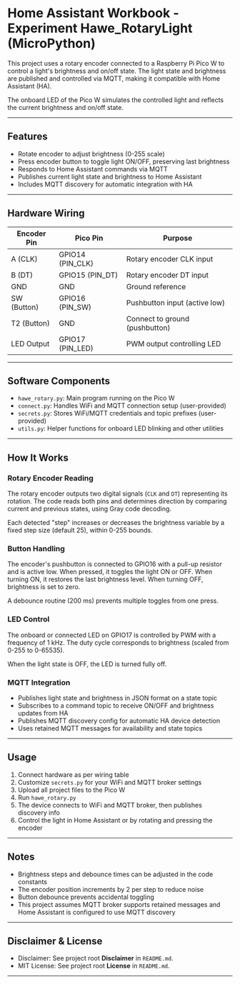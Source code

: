 # Home Assistant Workbook - Experiment Hawe_RotaryLight (MicroPython)

This project uses a rotary encoder connected to a Raspberry Pi Pico W to control a light's brightness and on/off state. The light state and brightness are published and controlled via MQTT, making it compatible with Home Assistant (HA).

The onboard LED of the Pico W simulates the controlled light and reflects the current brightness and on/off state.

---

## Features

- Rotate encoder to adjust brightness (0-255 scale)
- Press encoder button to toggle light ON/OFF, preserving last brightness
- Responds to Home Assistant commands via MQTT
- Publishes current light state and brightness to Home Assistant
- Includes MQTT discovery for automatic integration with HA

---

## Hardware Wiring

| Encoder Pin | Pico Pin           | Purpose                          |
|-------------|--------------------|---------------------------------|
| A (CLK)     | GPIO14 (PIN_CLK)   | Rotary encoder CLK input         |
| B (DT)      | GPIO15 (PIN_DT)    | Rotary encoder DT input          |
| GND         | GND                | Ground reference                |
| SW (Button) | GPIO16 (PIN_SW)    | Pushbutton input (active low)    |
| T2 (Button) | GND                | Connect to ground (pushbutton)   |
| LED Output  | GPIO17 (PIN_LED)   | PWM output controlling LED       |

---

## Software Components

- `hawe_rotary.py`: Main program running on the Pico W
- `connect.py`: Handles WiFi and MQTT connection setup (user-provided)
- `secrets.py`: Stores WiFi/MQTT credentials and topic prefixes (user-provided)
- `utils.py`: Helper functions for onboard LED blinking and other utilities

---

## How It Works

### Rotary Encoder Reading

The rotary encoder outputs two digital signals (`CLK` and `DT`) representing its rotation. The code reads both pins and determines direction by comparing current and previous states, using Gray code decoding.

Each detected "step" increases or decreases the brightness variable by a fixed step size (default 25), within 0-255 bounds.

### Button Handling

The encoder's pushbutton is connected to GPIO16 with a pull-up resistor and is active low. When pressed, it toggles the light ON or OFF. When turning ON, it restores the last brightness level. When turning OFF, brightness is set to zero.

A debounce routine (200 ms) prevents multiple toggles from one press.

### LED Control

The onboard or connected LED on GPIO17 is controlled by PWM with a frequency of 1 kHz. The duty cycle corresponds to brightness (scaled from 0-255 to 0-65535).

When the light state is OFF, the LED is turned fully off.

### MQTT Integration

- Publishes light state and brightness in JSON format on a state topic
- Subscribes to a command topic to receive ON/OFF and brightness updates from HA
- Publishes MQTT discovery config for automatic HA device detection
- Uses retained MQTT messages for availability and state topics

---

## Usage

1. Connect hardware as per wiring table
2. Customize `secrets.py` for your WiFi and MQTT broker settings
3. Upload all project files to the Pico W
4. Run `hawe_rotary.py`
5. The device connects to WiFi and MQTT broker, then publishes discovery info
6. Control the light in Home Assistant or by rotating and pressing the encoder

---

## Notes

- Brightness steps and debounce times can be adjusted in the code constants
- The encoder position increments by 2 per step to reduce noise
- Button debounce prevents accidental toggling
- This project assumes MQTT broker supports retained messages and Home Assistant is configured to use MQTT discovery

---

## Disclaimer & License

- Disclaimer: See project root **Disclaimer** in `README.md`.
- MIT License: See project root **License** in `README.md`.

---
